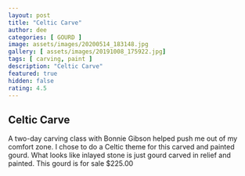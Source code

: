 ```yaml
---
layout: post
title: "Celtic Carve"
author: dee
categories: [ GOURD ]
image: assets/images/20200514_183148.jpg
gallery: [ assets/images/20191008_175922.jpg]
tags: [ carving, paint ]
description: "Celtic Carve"
featured: true
hidden: false
rating: 4.5
---
```


## Celtic Carve

A two-day carving class with Bonnie Gibson helped push me out of my comfort zone.
I chose to do a Celtic theme for this carved and painted gourd.  What looks like inlayed stone is just gourd carved in relief and painted.  This gourd is for sale $225.00
